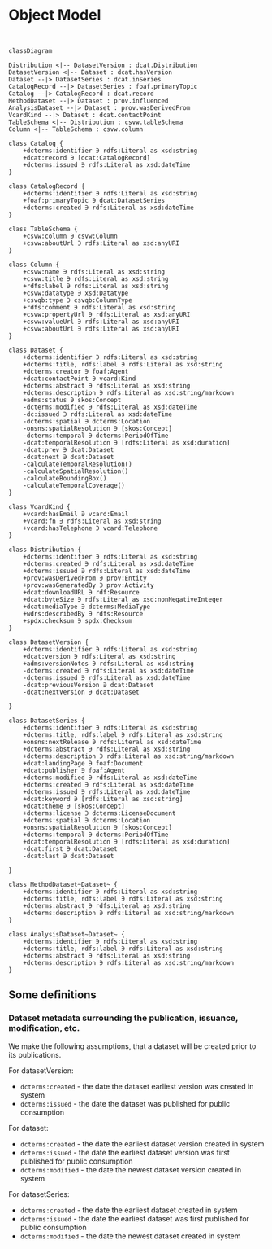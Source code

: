 # Object Model

```mermaid


classDiagram

Distribution <|-- DatasetVersion : dcat.Distribution 
DatasetVersion <|-- Dataset : dcat.hasVersion
Dataset --|> DatasetSeries : dcat.inSeries 
CatalogRecord --|> DatasetSeries : foaf.primaryTopic
Catalog --|> CatalogRecord : dcat.record
MethodDataset --|> Dataset : prov.influenced
AnalysisDataset --|> Dataset : prov.wasDerivedFrom
VcardKind --|> Dataset : dcat.contactPoint
TableSchema <|-- Distribution : csvw.tableSchema
Column <|-- TableSchema : csvw.column

class Catalog {
    +dcterms:identifier ∋ rdfs:Literal as xsd:string
    +dcat:record ∋ [dcat:CatalogRecord]
    +dcterms:issued ∋ rdfs:Literal as xsd:dateTime
}

class CatalogRecord {
    +dcterms:identifier ∋ rdfs:Literal as xsd:string
    +foaf:primaryTopic ∋ dcat:DatasetSeries
    +dcterms:created ∋ rdfs:Literal as xsd:dateTime
}

class TableSchema {
    +csvw:column ∋ csvw:Column
    +csvw:aboutUrl ∋ rdfs:Literal as xsd:anyURI
}

class Column {
    +csvw:name ∋ rdfs:Literal as xsd:string
    +csvw:title ∋ rdfs:Literal as xsd:string
    +rdfs:label ∋ rdfs:Literal as xsd:string
    +csvw:datatype ∋ xsd:Datatype
    +csvqb:type ∋ csvqb:ColumnType
    +rdfs:comment ∋ rdfs:Literal as xsd:string
    +csvw:propertyUrl ∋ rdfs:Literal as xsd:anyURI
    +csvw:valueUrl ∋ rdfs:Literal as xsd:anyURI
    +csvw:aboutUrl ∋ rdfs:Literal as xsd:anyURI
}

class Dataset {
    +dcterms:identifier ∋ rdfs:Literal as xsd:string
    +dcterms:title, rdfs:label ∋ rdfs:Literal as xsd:string
    +dcterms:creator ∋ foaf:Agent
    +dcat:contactPoint ∋ vcard:Kind
    +dcterms:abstract ∋ rdfs:Literal as xsd:string
    +dcterms:description ∋ rdfs:Literal as xsd:string/markdown
    +adms:status ∋ skos:Concept
    -dcterms:modified ∋ rdfs:Literal as xsd:dateTime
    -dc:issued ∋ rdfs:Literal as xsd:dateTime
    -dcterms:spatial ∋ dcterms:Location
    -onsns:spatialResolution ∋ [skos:Concept]
    -dcterms:temporal ∋ dcterms:PeriodOfTime
    -dcat:temporalResolution ∋ [rdfs:Literal as xsd:duration]
    -dcat:prev ∋ dcat:Dataset
    -dcat:next ∋ dcat:Dataset
    -calculateTemporalResolution()
    -calculateSpatialResolution()
    -calculateBoundingBox()
    -calculateTemporalCoverage()    
}

class VcardKind {
    +vcard:hasEmail ∋ vcard:Email
    +vcard:fn ∋ rdfs:Literal as xsd:string
    +vcard:hasTelephone ∋ vcard:Telephone
}

class Distribution {
    +dcterms:identifier ∋ rdfs:Literal as xsd:string
    +dcterms:created ∋ rdfs:Literal as xsd:dateTime
    +dcterms:issued ∋ rdfs:Literal as xsd:dateTime
    +prov:wasDerivedFrom ∋ prov:Entity
    +prov:wasGeneratedBy ∋ prov:Activity
    +dcat:downloadURL ∋ rdf:Resource
    +dcat:byteSize ∋ rdfs:Literal as xsd:nonNegativeInteger
    +dcat:mediaType ∋ dcterms:MediaType
    +wdrs:describedBy ∋ rdfs:Resource
    +spdx:checksum ∋ spdx:Checksum
}

class DatasetVersion {
    +dcterms:identifier ∋ rdfs:Literal as xsd:string
    +dcat:version ∋ rdfs:Literal as xsd:string
    +adms:versionNotes ∋ rdfs:Literal as xsd:string
    -dcterms:created ∋ rdfs:Literal as xsd:dateTime
    -dcterms:issued ∋ rdfs:Literal as xsd:dateTime
    -dcat:previousVersion ∋ dcat:Dataset
    -dcat:nextVersion ∋ dcat:Dataset

}

class DatasetSeries {
    +dcterms:identifier ∋ rdfs:Literal as xsd:string
    +dcterms:title, rdfs:label ∋ rdfs:Literal as xsd:string
    +onsns:nextRelease ∋ rdfs:Literal as xsd:dateTime
    +dcterms:abstract ∋ rdfs:Literal as xsd:string
    +dcterms:description ∋ rdfs:Literal as xsd:string/markdown
    +dcat:landingPage ∋ foaf:Document
    +dcat:publisher ∋ foaf:Agent
    +dcterms:modified ∋ rdfs:Literal as xsd:dateTime
    +dcterms:created ∋ rdfs:Literal as xsd:dateTime
    +dcterms:issued ∋ rdfs:Literal as xsd:dateTime
    +dcat:keyword ∋ [rdfs:Literal as xsd:string]
    +dcat:theme ∋ [skos:Concept]
    +dcterms:license ∋ dcterms:LicenseDocument
    +dcterms:spatial ∋ dcterms:Location
    +onsns:spatialResolution ∋ [skos:Concept]
    +dcterms:temporal ∋ dcterms:PeriodOfTime
    +dcat:temporalResolution ∋ [rdfs:Literal as xsd:duration]
    -dcat:first ∋ dcat:Dataset
    -dcat:last ∋ dcat:Dataset

}

class MethodDataset~Dataset~ {
    +dcterms:identifier ∋ rdfs:Literal as xsd:string
    +dcterms:title, rdfs:label ∋ rdfs:Literal as xsd:string
    +dcterms:abstract ∋ rdfs:Literal as xsd:string
    +dcterms:description ∋ rdfs:Literal as xsd:string/markdown
}

class AnalysisDataset~Dataset~ {
    +dcterms:identifier ∋ rdfs:Literal as xsd:string
    +dcterms:title, rdfs:label ∋ rdfs:Literal as xsd:string
    +dcterms:abstract ∋ rdfs:Literal as xsd:string
    +dcterms:description ∋ rdfs:Literal as xsd:string/markdown
}
```

## Some definitions
### Dataset metadata surrounding the publication, issuance, modification, etc.

We make the following assumptions, that a dataset will be created prior to its publications.

For datasetVersion:
* `dcterms:created` - the date the dataset earliest version was created in system
* `dcterms:issued` - the date the dataset was published for public consumption

For dataset:
* `dcterms:created` - the date the earliest dataset version created in system
* `dcterms:issued` - the date the earliest dataset version was first published for public consumption
* `dcterms:modified` - the date the newest dataset version created in system

For datasetSeries:
* `dcterms:created` - the date the earliest dataset created in system
* `dcterms:issued` - the date the earliest dataset was first published for public consumption
* `dcterms:modified` - the date the newest dataset created in system